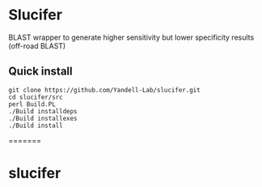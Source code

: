 # Slucifer
BLAST wrapper to generate higher sensitivity but lower specificity results (off-road BLAST)

## Quick install
```
git clone https://github.com/Yandell-Lab/slucifer.git
cd slucifer/src
perl Build.PL
./Build installdeps
./Build installexes
./Build install
```
=======
# slucifer
